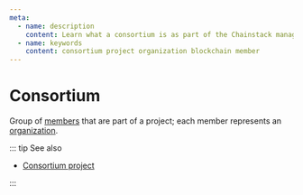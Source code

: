 ```yaml
---
meta:
  - name: description
    content: Learn what a consortium is as part of the Chainstack managed blockchain services.
  - name: keywords
    content: consortium project organization blockchain member
---
```


# Consortium

Group of [members](/glossary/member) that are part of a project; each member represents an [organization](/glossary/organization).

::: tip See also

* [Consortium project](/glossary/consortium-project)

:::
